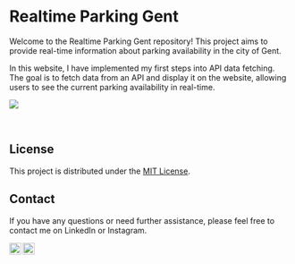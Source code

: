 # Realtime Parking Gent

Welcome to the Realtime Parking Gent repository! This project aims to provide real-time information about parking availability in the city of Gent.

In this website, I have implemented my first steps into API data fetching. The goal is to fetch data from an API and display it on the website, allowing users to see the current parking availability in real-time.

<a href="https://meesakveld.github.io/realtime-parking-gent/"><img src="https://img.shields.io/badge/Visit%20the%20site.-2769ab"></a>

<br>

## License
This project is distributed under the [MIT License](LICENSE).


## Contact
If you have any questions or need further assistance, please feel free to contact me on LinkedIn or Instagram.

<a href="https://www.linkedin.com/in/meesakveld/"><img align="left" src="https://raw.githubusercontent.com/yushi1007/yushi1007/main/images/linkedin.svg" alt="Mees Akveld | LinkedIn" width="21px"/></a>
<a href="https://instagram.com/meesakveld"><img align="left" src="https://raw.githubusercontent.com/yushi1007/yushi1007/main/images/instagram.svg" alt="Mees Akveld | Instagram" width="21px"/></a>
